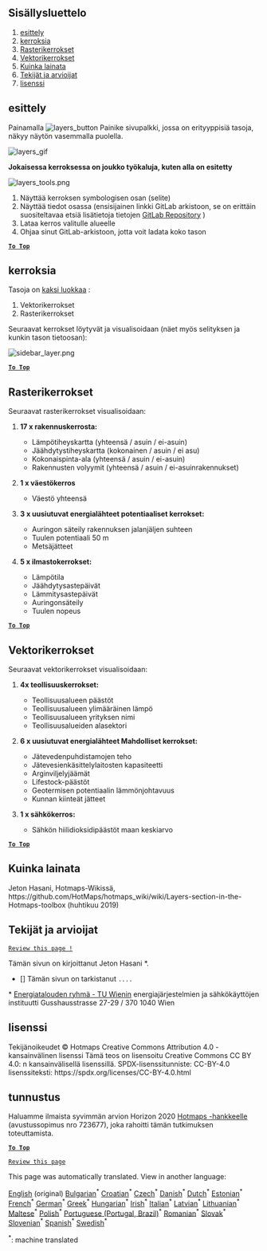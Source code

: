 <h2> Sisällysluettelo </h2><ol><li> <a href="#Introduction">esittely</a> </li><li> <a href="#Layers">kerroksia</a> </li><li> <a href="#Raster-Layers">Rasterikerrokset</a> </li><li> <a href="#Vector-Layers">Vektorikerrokset</a> </li><li> <a href="#How-to-cite">Kuinka lainata</a> </li><li> <a href="#Authors-and-reviewers">Tekijät ja arvioijat</a> </li><li> <a href="#License">lisenssi</a> </li></ol><h2> esittely </h2><p> Painamalla <img alt="layers_button" src="https://github.com/HotMaps/hotmaps_wiki/blob/master/Images/general_tool_functionalities_and_structure/layers_button.PNG"/> Painike sivupalkki, jossa on erityyppisiä tasoja, näkyy näytön vasemmalla puolella. </p><p><img alt="layers_gif" src="https://github.com/HotMaps/hotmaps_wiki/blob/master/Images/general_tool_functionalities_and_structure/layers.gif"/></p><p> <strong>Jokaisessa kerroksessa on joukko työkaluja, kuten alla on esitetty</strong> </p><p><img alt="layers_tools.png" src="https://github.com/HotMaps/hotmaps_wiki/blob/master/Images/general_tool_functionalities_and_structure/layers_tools.png"/></p><ol><li> Näyttää kerroksen symbologisen osan (selite) </li><li> Näyttää tiedot osassa (ensisijainen linkki GitLab arkistoon, se on erittäin suositeltavaa etsiä lisätietoja tietojen <a href="https://gitlab.com/hotmaps">GitLab Repository</a> ) </li><li> Lataa kerros valitulle alueelle </li><li> Ohjaa sinut GitLab-arkistoon, jotta voit ladata koko tason </li></ol><p><ins> <code><strong><a href="#table-of-contents">To Top</a></strong></code> </ins> </p><h2> kerroksia </h2><p> Tasoja on <a href="https://www.gislounge.com/geodatabases-explored-vector-and-raster-data">kaksi luokkaa</a> : </p><ol><li> Vektorikerrokset </li><li> Rasterikerrokset </li></ol><p> Seuraavat kerrokset löytyvät ja visualisoidaan (näet myös selityksen ja kunkin tason tietoosan): </p><p><img alt="sidebar_layer.png" src="https://github.com/HotMaps/hotmaps_wiki/blob/master/Images/general_tool_functionalities_and_structure/all_layers.png"/></p><p><ins> <code><strong><a href="#table-of-contents">To Top</a></strong></code> </ins> </p><h2> Rasterikerrokset </h2><p> Seuraavat rasterikerrokset visualisoidaan: </p><ol><li><p> <strong>17 x rakennuskerrosta:</strong> </p><ul><li> Lämpötiheyskartta (yhteensä / asuin / ei-asuin) </li><li> Jäähdytystiheyskartta (kokonainen / asuin / ei asu) </li><li> Kokonaispinta-ala (yhteensä / asuin / ei-asuin) </li><li> Rakennusten volyymit (yhteensä / asuin / ei-asuinrakennukset) </li></ul></li><li><p> <strong>1 x väestökerros</strong> </p><ul><li> Väestö yhteensä </li></ul></li><li><p> <strong>3 x uusiutuvat energialähteet potentiaaliset kerrokset:</strong> </p><ul><li> Auringon säteily rakennuksen jalanjäljen suhteen </li><li> Tuulen potentiaali 50 m </li><li> Metsäjätteet </li></ul></li><li><p> <strong>5 x ilmastokerrokset:</strong> </p><ul><li> Lämpötila </li><li> Jäähdytysastepäivät </li><li> Lämmitysastepäivät </li><li> Auringonsäteily </li><li> Tuulen nopeus </li></ul></li></ol><p><ins> <code><strong><a href="#table-of-contents">To Top</a></strong></code> </ins> </p><h2> Vektorikerrokset </h2><p> Seuraavat vektorikerrokset visualisoidaan: </p><ol><li><p> <strong>4x teollisuuskerrokset:</strong> </p><ul><li> Teollisuusalueen päästöt </li><li> Teollisuusalueen ylimääräinen lämpö </li><li> Teollisuusalueen yrityksen nimi </li><li> Teollisuusalueiden alasektori </li></ul></li><li><p> <strong>6 x uusiutuvat energialähteet Mahdolliset kerrokset:</strong> </p><ul><li> Jätevedenpuhdistamojen teho </li><li> Jätevesienkäsittelylaitosten kapasiteetti </li><li> Arginviljelyjäämät </li><li> Lifestock-päästöt </li><li> Geotermisen potentiaalin lämmönjohtavuus </li><li> Kunnan kiinteät jätteet </li></ul></li><li><p> <strong>1 x sähkökerros:</strong> </p><ul><li> Sähkön hiilidioksidipäästöt maan keskiarvo </li></ul></li></ol><p><ins> <code><strong><a href="#table-of-contents">To Top</a></strong></code> </ins> </p><h2> Kuinka lainata </h2><p> Jeton Hasani, Hotmaps-Wikissä, https://github.com/HotMaps/hotmaps_wiki/wiki/Layers-section-in-the-Hotmaps-toolbox (huhtikuu 2019) </p><h2> Tekijät ja arvioijat </h2><p> <code><a href="https://github.com/HotMaps/hotmaps_wiki/wiki/Layer-Section/_edit">Review this page !</a></code> </p> <p> Tämän sivun on kirjoittanut Jeton Hasani *. </p><ul><li> [] Tämän sivun on tarkistanut <code>....</code> </li></ul><p> * <a href="https://eeg.tuwien.ac.at/">Energiatalouden ryhmä - TU Wienin</a> energiajärjestelmien ja sähkökäyttöjen instituutti Gusshausstrasse 27-29 / 370 1040 Wien </p><h2> lisenssi </h2><p> Tekijänoikeudet © Hotmaps Creative Commons Attribution 4.0 - kansainvälinen lisenssi Tämä teos on lisensoitu Creative Commons CC BY 4.0: n kansainvälisellä lisenssillä. SPDX-lisenssitunniste: CC-BY-4.0 lisenssiteksti: https://spdx.org/licenses/CC-BY-4.0.html </p><h2> tunnustus </h2><p> Haluamme ilmaista syvimmän arvion Horizon 2020 <a href="https://www.hotmaps-project.eu">Hotmaps -hankkeelle</a> (avustussopimus nro 723677), joka rahoitti tämän tutkimuksen toteuttamista. </p><p><ins> <code><strong><a href="#table-of-contents">To Top</a></strong></code> </ins> </p><p> <code><a href="https://github.com/HotMaps/hotmaps_wiki/wiki/Layer-Section/_edit">Review this page</a></code> </p>

This page was automatically translated. View in another language:

[English](en-Layers-section-in-the-Hotmaps-toolbox) (original) [Bulgarian](bg-Layers-section-in-the-Hotmaps-toolbox)<sup>\*</sup> [Croatian](hr-Layers-section-in-the-Hotmaps-toolbox)<sup>\*</sup> [Czech](cs-Layers-section-in-the-Hotmaps-toolbox)<sup>\*</sup> [Danish](da-Layers-section-in-the-Hotmaps-toolbox)<sup>\*</sup> [Dutch](nl-Layers-section-in-the-Hotmaps-toolbox)<sup>\*</sup> [Estonian](et-Layers-section-in-the-Hotmaps-toolbox)<sup>\*</sup>  [French](fr-Layers-section-in-the-Hotmaps-toolbox)<sup>\*</sup> [German](de-Layers-section-in-the-Hotmaps-toolbox)<sup>\*</sup> [Greek](el-Layers-section-in-the-Hotmaps-toolbox)<sup>\*</sup> [Hungarian](hu-Layers-section-in-the-Hotmaps-toolbox)<sup>\*</sup> [Irish](ga-Layers-section-in-the-Hotmaps-toolbox)<sup>\*</sup> [Italian](it-Layers-section-in-the-Hotmaps-toolbox)<sup>\*</sup> [Latvian](lv-Layers-section-in-the-Hotmaps-toolbox)<sup>\*</sup> [Lithuanian](lt-Layers-section-in-the-Hotmaps-toolbox)<sup>\*</sup> [Maltese](mt-Layers-section-in-the-Hotmaps-toolbox)<sup>\*</sup> [Polish](pl-Layers-section-in-the-Hotmaps-toolbox)<sup>\*</sup> [Portuguese (Portugal, Brazil)](pt-Layers-section-in-the-Hotmaps-toolbox)<sup>\*</sup> [Romanian](ro-Layers-section-in-the-Hotmaps-toolbox)<sup>\*</sup> [Slovak](sk-Layers-section-in-the-Hotmaps-toolbox)<sup>\*</sup> [Slovenian](sl-Layers-section-in-the-Hotmaps-toolbox)<sup>\*</sup> [Spanish](es-Layers-section-in-the-Hotmaps-toolbox)<sup>\*</sup> [Swedish](sv-Layers-section-in-the-Hotmaps-toolbox)<sup>\*</sup> 

<sup>\*</sup>: machine translated
